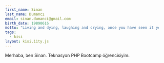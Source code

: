```yaml
---
first_name: Sinan
last_name: Dumancı
email: sinan.dumanci@gmail.com
birth_date: 19890616
motto: "Living and dying, laughing and crying, once you have seen it you will never be the same!"
tags:
  - kisi
layout: kisi.11ty.js
---
```


Merhaba, ben Sinan. Teknasyon PHP Bootcamp öğrencisiyim.
